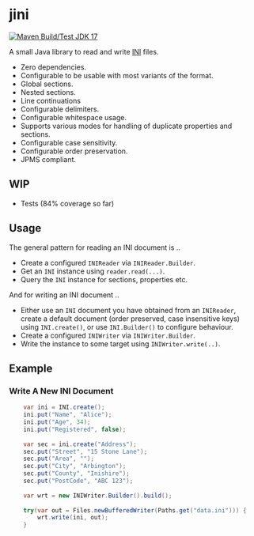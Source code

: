 # jini

[![Maven Build/Test JDK 17](https://github.com/sshtools/jini/actions/workflows/maven.yml/badge.svg)](https://github.com/sshtools/jini/actions/workflows/maven.yml)

A small Java library to read and write [INI](https://en.wikipedia.org/wiki/INI_file) files. 
 
 * Zero dependencies.
 * Configurable to be usable with most variants of the format.
 * Global sections.
 * Nested sections.
 * Line continuations
 * Configurable delimiters.
 * Configurable whitespace usage.
 * Supports various modes for handling of duplicate properties and sections.
 * Configurable case sensitivity.
 * Configurable order preservation.
 * JPMS compliant.
 
## WIP

 * Tests (84% coverage so far)
 
## Usage

The general pattern for reading an INI document is ..

 * Create a configured `INIReader` via `INIReader.Builder`.
 * Get an `INI` instance using `reader.read(...)`.
 * Query the `INI` instance for sections, properties etc.
 
And for writing an INI document ..

 * Either use an `INI` document you have obtained from an `INIReader`, create a default 
   document (order preserved, case insensitive keys) using `INI.create()`, or use `INI.Builder()` to configure behaviour.
 * Create a configured `INIWriter` via `INIWriter.Builder`.
 * Write the instance to some target using `INIWriter.write(..)`.
 
## Example


### Write A New INI Document

```java
    var ini = INI.create();
    ini.put("Name", "Alice");
    ini.put("Age", 34);
    ini.put("Registered", false);
    
    var sec = ini.create("Address");
    sec.put("Street", "15 Stone Lane");
    sec.put("Area", "");
    sec.put("City", "Arbington");
    sec.put("County", "Inishire");
    sec.put("PostCode", "ABC 123");
    
    var wrt = new INIWriter.Builder().build();
    
    try(var out = Files.newBufferedWriter(Paths.get("data.ini"))) {
        wrt.write(ini, out);
    }
```
